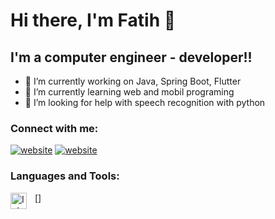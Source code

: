 # Hi there, I'm Fatih 👋

## I'm a computer engineer - developer!!

- 🔭 I’m currently working on Java, Spring Boot, Flutter
- 🌱 I’m currently learning web and mobil programing
- 🤔 I’m looking for help with speech recognition with python

### Connect with me:

[![website](./img/linkedin-light.svg)](https://www.linkedin.com/in/fatih-peker-pc-engineer#gh-light-mode-only)
[![website](./img/linkedin-dark.svg)](https://www.linkedin.com/in/fatih-peker-pc-engineer#gh-dark-mode-only)
&nbsp;&nbsp;

### Languages and Tools:


[<img align="left" alt="Intellij Idea" width="26px" src="https://upload.wikimedia.org/wikipedia/commons/9/9c/IntelliJ_IDEA_Icon.svg" style="padding-right:10px;" />]

<!--
**fatihpeker/fatihpeker** is a ✨ _special_ ✨ repository because its `README.md` (this file) appears on your GitHub profile.

Here are some ideas to get you started:

- 🔭 I’m currently working on ...
- 🌱 I’m currently learning ...
- 👯 I’m looking to collaborate on ...
- 🤔 I’m looking for help with ...
- 💬 Ask me about ...
- 📫 How to reach me: ...
- 😄 Pronouns: ...
- ⚡ Fun fact: ...
-->
